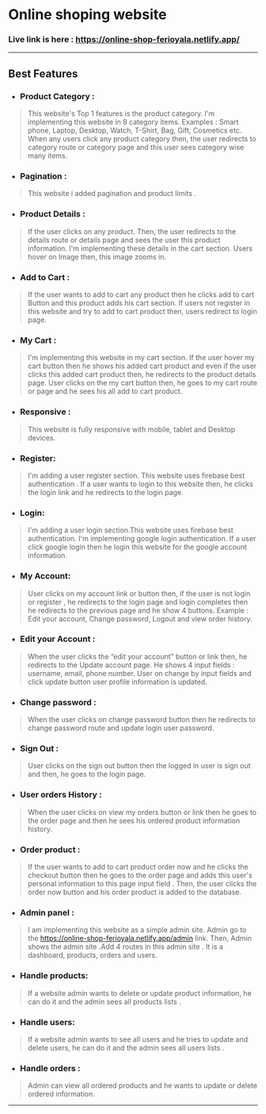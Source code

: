 # Online shoping website
### Live link is here : https://online-shop-ferioyala.netlify.app/

___

## Best Features

- ### Product Category : 
> This website's Top 1 features is the product category. I'm implementing this website in 8 category items. Examples : Smart phone, Laptop, Desktop, Watch, T-Shirt, Bag, Gift, Cosmetics etc.
When any users click any product category then, the user redirects to category route or category page and this user sees category wise many items.

- ### Pagination : 
>This website i added pagination and product limits .

- ### Product Details : 
>If the user clicks on any product. Then, the user redirects to the details route or details page and sees the user this product information. I'm implementing these details in the cart section. Users hover on Image then, this image zooms in.

- ### Add to Cart : 
>If the user wants to add to cart any product then he clicks add to cart Button and this product adds his cart section. If users not register in this website and try to add to cart product then, users redirect to login page.

- ### My Cart :
>I'm implementing this website in my cart section. If the user hover my cart button then he shows his added cart product and even if the user clicks this added cart product then, he redirects to the product details page. User clicks on the my cart button then, he goes to my cart route or page and he sees his all add to cart product. 

- ### Responsive : 
>This website is fully responsive with mobile, tablet and Desktop devices.

- ### Register: 
>I'm adding a user register section. This website uses firebase best authentication . If a user wants to login to this website then, he clicks the login link and he redirects to the login page.

- ### Login: 
>I'm adding a user login section.This website uses firebase best authentication.  I'm implementing google login authentication. If a user click google login then he login this website for the google account information.


- ### My Account: 
>User clicks on  my account link or button then, if the user is not login or register , he redirects to the login page and login completes then he redirects to the previous page and he show 4 buttons. Example : Edit your account, Change password, Logout and view order history.
	
- ### Edit your Account : 
>When the user clicks the “edit your account” button or link then, he redirects to the Update account page. He shows 4 input fields : username, email, phone number. User on change by input fields and click update button user profile information is updated.

- ### Change password : 
>When the user clicks on change password button then he redirects to change password route and update login user password.

- ### Sign Out : 
>User clicks on the sign out button then the logged in user is sign out and then, he goes to the login page. 

- ### User orders History : 
>When the user clicks on view my orders button or link then he goes to the order page and then he sees his ordered product information history.

- ### Order product : 
>If the user wants to add to cart product order now and he clicks the checkout button then he goes to the order page and adds this user's personal information to this page input field . Then, the user clicks the order now button and his order product is added to the database.

- ### Admin panel : 
>I am implementing this website as a simple admin site. Admin go to the https://online-shop-ferioyala.netlify.app/admin link. Then, Admin shows the admin site .Add 4 routes in this admin site . It is a dashboard, products, orders and users.

- ### Handle products:
>If a website admin wants to delete or update product information, he can do it and the admin sees all products lists .

- ### Handle users:
>If a website admin wants to see all users and he tries to update and delete users, he can do it and the admin sees all users lists .

- ### Handle orders : 
>Admin can view all ordered products and he wants to update or delete ordered information.


___



